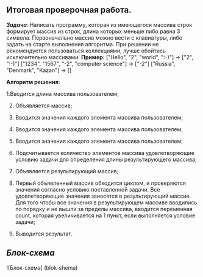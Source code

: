 ﻿## Итоговая проверочная работа.
***Задача***: Написать программу, которая из имеющегося массива строк формирует массив из строк, длина которых меньше либо равна 3 символа. Первоначально массив можно вести с клавиатуры, либо задать на старте выполнения алгоритма. При решении не рекомендуется пользоваться коллекциями, лучше обойтись исключительно массивами.
**Пример:**
["Hello", "2", "world", ":-)"] -> ["2", ":-)"] 
["1234", "1567", "-2", "computer science"] -> ["-2"] 
["Russia", "Denmark", "Kazan"] -> [] 

**Алгоритм решения:**

1.Вводится длина массива пользователем;

2. Объявляется массив;

3. Вводится значения каждого элемента массива пользователем;

4. Вводится значения каждого элемента массива пользователем;

5. Вводится значения каждого элемента массива пользователем;

6. Подсчитывается количество элементов массива удовлетворяющие условию задачи для определения длины результирующего массива;

7. Объявляется результирующий массив;

8. Первый объявленный массив обходится циклом, и проверяются значения согласно условию поставленной задачи. Все удовлетворяющие значения заносятся в результирующий массив. Для того чтобы все значения в результирующем массиве вводились по порядку и не вышли за пределы массива, вводится переменная count, которая увеличивается на 1 пункт, если выполняется условие задачи;

9. Выводится результат.

## ***Блок-схема***
![Блок-схема] (blok-shema)
